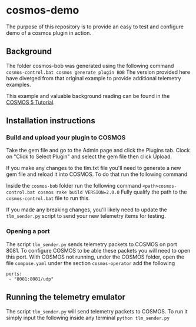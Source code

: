 # cosmos-demo

The purpose of this repository is to provide an easy to test and configure demo of a cosmos plugin in action.

## Background

The folder cosmos-bob was generated using the following command
`cosmos-control.bat cosmos generate plugin BOB`
The version provided here have diverged from that original example to provide additional telemetry examples.

This example and valuable background reading can be found in the [COSMOS 5 Tutorial](https://cosmosc2.com/docs/v5/gettingstarted).
## Installation instructions

### Build and upload your plugin to COSMOS

Take the gem file and go to the Admin page and click the Plugins tab. Clock on "Click to Select Plugin" and select the gem file then click Upload.

If you make any changes to the tlm.txt file you'll need to generate a new gem file and reload it into COSMOS. To do that run the following command

Inside the `cosmos-bob` folder run the following command
`<path>cosmos-control.bat cosmos rake build VERSION=2.0.0`
Fully qualify the path to the `cosmos-control.bat` file to run this. 

If you made any breaking changes, you'll likely need to update 
the `tlm_sender.py` script to send your new telemetry items for testing.

### Opening a port
The script `tlm_sender.py` sends telemetry packets to COSMOS on port 8081. To configure COSMOS to be able these packets you will need to open this port. With COSMOS not running, under the COSMOS folder, open the file `compose.yaml` under the section `cosmos-operator` add the following
```
ports:
 - "8081:8081/udp"
```

## Running the telemetry emulator
The script `tlm_sender.py` will send telemetry packets to COSMOS. To run it simply input the following inside any terminal
`python tlm_sender.py`
